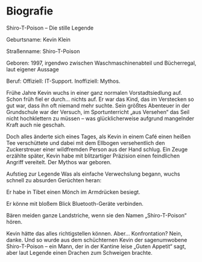 <h1>Biografie</h1> Shiro-T-Poison – Die stille Legende

Geburtsname: Kevin Klein

Straßenname: Shiro-T-Poison

Geboren: 1997, irgendwo zwischen Waschmaschinenabteil und Bücherregal, laut eigener Aussage

Beruf: Offiziell: IT-Support. Inoffiziell: Mythos.

Frühe Jahre
Kevin wuchs in einer ganz normalen Vorstadtsiedlung auf. Schon früh fiel er durch... nichts auf. Er war das Kind, das im Verstecken so gut war, dass ihn oft niemand mehr suchte. Sein größtes Abenteuer in der Grundschule war der Versuch, im Sportunterricht „aus Versehen“ das Seil nicht hochklettern zu müssen – was glücklicherweise aufgrund mangelnder Kraft auch nie geschah.

Doch alles änderte sich eines Tages, als Kevin in einem Café einen heißen Tee verschüttete und dabei mit dem Ellbogen versehentlich den Zuckerstreuer einer wildfremden Person aus der Hand schlug. Ein Zeuge erzählte später, Kevin habe mit blitzartiger Präzision einen feindlichen Angriff vereitelt. Der Mythos war geboren.

Aufstieg zur Legende
Was als einfache Verwechslung begann, wuchs schnell zu absurden Gerüchten heran:

Er habe in Tibet einen Mönch im Armdrücken besiegt.

Er könne mit bloßem Blick Bluetooth-Geräte verbinden.

Bären meiden ganze Landstriche, wenn sie den Namen „Shiro-T-Poison“ hören.

Kevin hätte das alles richtigstellen können. Aber... Konfrontation? Nein, danke.
Und so wurde aus dem schüchternen Kevin der sagenumwobene Shiro-T-Poison – ein Mann, der in der Kantine leise „Guten Appetit“ sagt, aber laut Legende einen Drachen zum Schweigen brachte.
